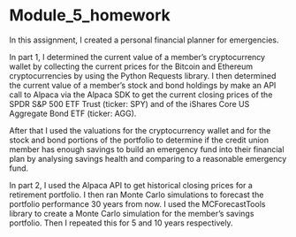 # Module_5_homework

In this assignment, I created a personal financial planner for emergencies. 

In part 1, I determined the current value of a member’s cryptocurrency wallet by collecting the current prices for the Bitcoin and Ethereum cryptocurrencies by using the Python Requests library. I then determined the current value of a member’s stock and bond holdings by make an API call to Alpaca via the Alpaca SDK to get the current closing prices of the SPDR S&P 500 ETF Trust (ticker: SPY) and of the iShares Core US Aggregate Bond ETF (ticker: AGG).


After that I used the valuations for the cryptocurrency wallet and for the stock and bond portions of the portfolio to determine if the credit union member has enough savings to build an emergency fund into their financial plan by analysing savings health and comparing to a reasonable emergency fund.

In part 2, I used the Alpaca API to get historical closing prices for a retirement portfolio. I then ran Monte Carlo simulations to forecast the portfolio performance 30 years from now. I used the MCForecastTools library to create a Monte Carlo simulation for the member’s savings portfolio. Then I repeated this for 5 and 10 years respectively.
